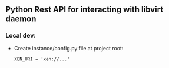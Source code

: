 ## Python Rest API for interacting with libvirt daemon

### Local dev:

* Create instance/config.py file at project root:

    ```
    XEN_URI = 'xen://...'
    ```